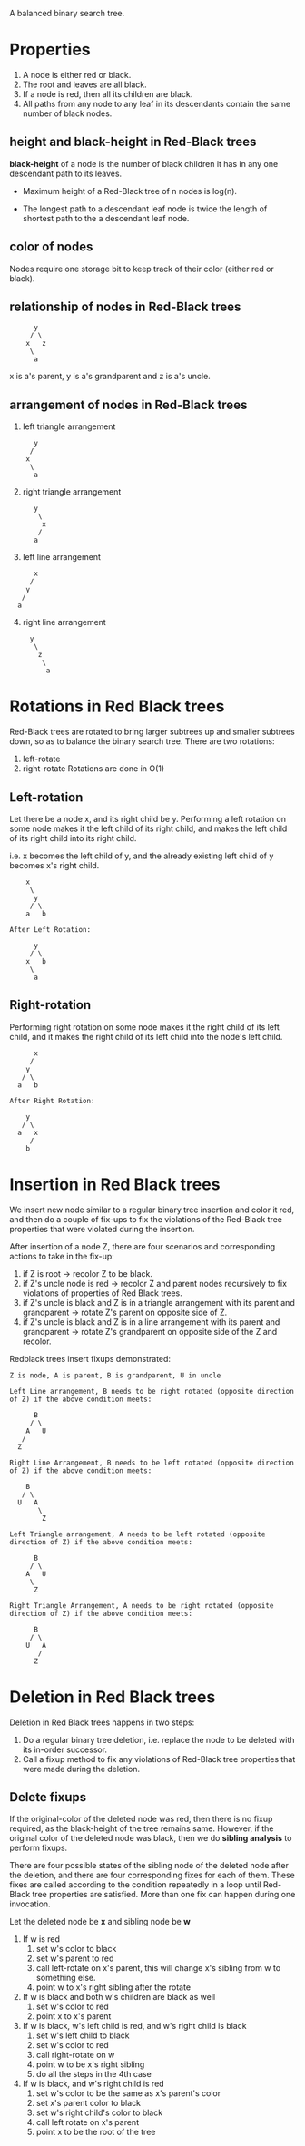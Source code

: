 A balanced binary search tree.
# Properties
1. A node is either red or black.
2. The root and leaves are all black.
3. If a node is red, then all its children are black.
4. All paths from any node to any leaf in its descendants contain the same number of black nodes.
## height and black-height in Red-Black trees
**black-height** of a node is the number of black children it has in any one descendant path to its leaves.

- Maximum height of a Red-Black tree of n nodes is log(n).

- The longest path to a descendant leaf node is twice the length of shortest path to the a descendant leaf node.
## color of nodes
Nodes require one storage bit to keep track of their color (either red or black).
## relationship of nodes in Red-Black trees
```
      y
     / \
    x   z
     \
      a
```
x is a's parent, y is a's grandparent and z is a's uncle.
## arrangement of nodes in Red-Black trees
1. left triangle arrangement
```
      y
     / 
    x   
     \
      a
```
2. right triangle arrangement
```
      y
	   \
	    x   
	   / 
      a
```
3. left line arrangement
```
      x
     /
    y
   / 
  a   
```
4. right line arrangement
```
     y
      \
       z
	    \
	     a
```
# Rotations in Red Black trees
Red-Black trees are rotated to bring larger subtrees up and smaller subtrees down, so as to balance the binary search tree. There are two rotations:
1. left-rotate
2. right-rotate
Rotations are done in O(1)
## Left-rotation
Let there be a node x, and its right child be y.
Performing a left rotation on some node makes it the left child of its right child, and makes the left child of its right child into its right child.

i.e. x becomes the left child of y, and the already existing left child of y becomes x's right child.

```
	x                                              
     \                                             
      y                                                         
     / \                                                     
    a   b                                                     

After Left Rotation:

      y
     / \
    x   b
     \
      a
```
## Right-rotation
Performing right rotation on some node makes it the right child of its left child, and it makes the right child of its left child into the node's left child.
```
      x
     /
    y
   / \
  a   b

After Right Rotation:

    y
   / \
  a   x
     /
    b
```
# Insertion in Red Black trees
We insert new node similar to a regular binary tree insertion and color it red, and then do a couple of fix-ups to fix the violations of the Red-Black tree properties that were violated during the insertion.

After insertion of a node Z, there are four scenarios and corresponding actions to take in the fix-up:
1. if Z is root -> recolor Z to be black.
2. if Z's uncle node is red -> recolor Z and parent nodes recursively to fix violations of properties of Red Black trees.
3. if Z's uncle is black and Z is in a triangle arrangement with its parent and grandparent -> rotate Z's parent on opposite side of Z.
4. if Z's uncle is black and Z is in a line arrangement with its parent and grandparent -> rotate Z's grandparent on opposite side of the Z and recolor.

Redblack trees insert fixups demonstrated:
```
Z is node, A is parent, B is grandparent, U in uncle

Left Line arrangement, B needs to be right rotated (opposite direction of Z) if the above condition meets:

      B
     / \
    A   U
   / 
  Z

Right Line Arrangement, B needs to be left rotated (opposite direction of Z) if the above condition meets:

    B
   / \
  U   A
	   \
	    Z
    
Left Triangle arrangement, A needs to be left rotated (opposite direction of Z) if the above condition meets:

      B
     / \
    A   U
     \
	  Z 
	
Right Triangle Arrangement, A needs to be right rotated (opposite direction of Z) if the above condition meets:

	  B
	 / \
	U   A
	   /
	  Z
```
# Deletion in Red Black trees
Deletion in Red Black trees happens in two steps:
1. Do a regular binary tree deletion, i.e. replace the node to be deleted with its in-order successor.
2. Call a fixup method to fix any violations of Red-Black tree properties that were made during the deletion.
## Delete fixups
If the original-color of the deleted node was red, then there is no fixup required, as the black-height of the tree remains same. However, if the original color of the deleted node was black, then we do **sibling analysis** to perform fixups.

There are four possible states of the sibling node of the deleted node after the deletion, and there are four corresponding fixes for each of them. These fixes are called according to the condition repeatedly in a loop until Red-Black tree properties are satisfied. More than one fix can happen during one invocation.

Let the deleted node be **x** and sibling node be **w**
1. If w is red
	1. set w's color to black
	2. set w's parent to red
	3. call left-rotate on x's parent, this will change x's sibling from w to something else.
	4. point w to x's right sibling after the rotate
2. If w is black and both w's children are black as well
	1. set w's color to red
	2. point x to x's parent
3. If w is black, w's left child is red, and w's right child is black
	1. set w's left child to black
	2. set w's color to red
	3. call right-rotate on w
	4. point w to be x's right sibling
	5. do all the steps in the 4th case
4. If w is black, and w's right child is red
	1. set w's color to be the same as x's parent's color
	2. set x's parent color to black
	3. set w's right child's color to black
	4. call left rotate on x's parent
	5. point x to be the root of the tree